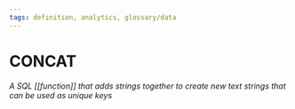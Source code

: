```yaml
---
tags: definition, analytics, glossary/data
---
```

#  CONCAT
*A SQL [[function]] that adds strings together to create new text strings that can be used as unique keys*
